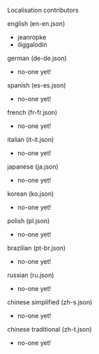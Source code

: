 Localisation contributors

english (en-en.json)
  - jeanropke
  - iliggalodin
  
german (de-de.json)
  - no-one yet!
  
spanish (es-es.json)
  - no-one yet!
  
french (fr-fr.json)
  - no-one yet!
  
italian (it-it.json)
  - no-one yet!
  
japanese (ja.json)
  - no-one yet!
  
korean (ko.json)
  - no-one yet!
  
polish (pl.json)
  - no-one yet!
  
brazilian (pt-br.json)
  - no-one yet!
  
russian (ru.json)
  - no-one yet!
  
chinese simplified (zh-s.json)
  - no-one yet!
  
chinese traditional (zh-t.json)
  - no-one yet!
  
